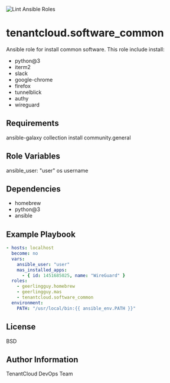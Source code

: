 
![Lint Ansible Roles](https://github.com/tenantcloud/ansible-role-software-common/workflows/Lint%20Ansible%20Roles/badge.svg?branch-master)

tenantcloud.software_common
=========

Ansible role for install common software. This role include install:

  - python@3
  - iterm2
  - slack
  - google-chrome
  - firefox
  - tunnelblick
  - authy
  - wireguard

Requirements
------------

ansible-galaxy collection install community.general

Role Variables
--------------

ansible_user: "user" os username

Dependencies
------------

  - homebrew
  - python@3
  - ansible

Example Playbook
----------------

```yaml
- hosts: localhost
  become: no
  vars:
    ansible_user: "user"
    mas_installed_apps:
      - { id: 1451685025, name: "WireGuard" }
  roles:
    - geerlingguy.homebrew
    - geerlingguy.mas
    - tenantcloud.software_common
  environment:
    PATH: "/usr/local/bin:{{ ansible_env.PATH }}"
```

License
-------

BSD

Author Information
------------------

TenantCloud DevOps Team
